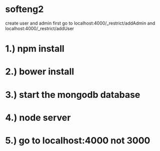 # softeng2
create user and admin first go to localhost:4000/_restrict/addAdmin and localhost:4000/_restrict/addUser

# 1.) npm install 
# 2.) bower install 
# 3.) start the mongodb database 
# 4.) node server
# 5.) go to localhost:4000 not 3000
